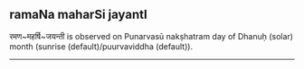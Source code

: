 ## ramaNa maharSi jayantI

रमण~महर्षि~जयन्ती is observed on Punarvasū nakṣhatram day of Dhanuḥ (solar) month (sunrise (default)/puurvaviddha (default)).


---
